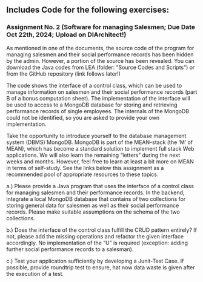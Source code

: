 ## Includes Code for the following exercises:

### Assignment No. 2 (Software for managing Salesmen; Due Date Oct 22th, 2024; Upload on DIArchitect!)

As mentioned in one of the documents, the source code of the program for managing salesmen and their social performance 
records has been hidden by the admin. However, a portion of the source has been revealed. You can download the Java 
codes from LEA (folder: “Source Codes and Scripts”) or from the GitHub repository (link follows later!)

The code shows the interface of a control class, which can be used to manage information on salesmen and their 
social performance records (part B of a bonus computation sheet). The implementation of the interface will be used
to access to a MongoDB database for storing and retrieving performance records of single employees. 
The internals of the MongoDB could not be identified, so you are asked to provide your own implementation.

Take the opportunity to introduce yourself to the database management system (DBMS) MongoDB. 
MongoDB is part of the MEAN-stack (the ‘M’ of MEAN), which has become a standard solution to implement full stack Web 
applications. We will also learn the remaining “letters” during the next weeks and months. However, feel free to learn 
at least a bit more on MEAN in terms of self-study. See the links below this assignment as a recommended pool of 
appropriate resources to these topics.

a.) 
Please provide a Java program that uses the interface of a control class for managing salesmen and their 
performance records. In the backend, integrate a local MongoDB database that contains of two collections for 
storing general data for salesmen as well as their social performance records. Please make suitable assumptions on the 
schema of the two collections.

b.) 
Does the interface of the control class fulfill the CRUD pattern entirely? If not, please add the 
missing operations and refactor the given interface accordingly. No implementation of the “U” is required 
(exception: adding further social performance records to a salesman).

c.) Test your application sufficiently by developing a Junit-Test Case. If possible, provide roundtrip test to ensure, 
hat now data waste is given after the execution of a test.
